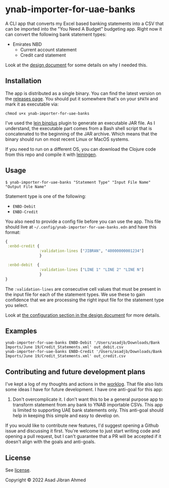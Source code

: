 # ynab-importer-for-uae-banks

A CLI app that converts my Excel based banking statements into a CSV that can be imported into the "You Need A Budget" budgeting app. Right now it can convert the following bank statement types:
- Emirates NBD
  - Current account statement
  - Credit card statement

Look at the [design document](design.md) for some details on why I needed this.

## Installation

The app is distributed as a single binary. You can find the latest version on the [releases page](https://github.com/theonejb/ynab-importer-for-uae-banks/releases). You should put it somewhere that's on your `$PATH` and mark it as executable via:

    chmod u+x ynab-importer-for-uae-banks

I've used the [lein binplus](https://github.com/BrunoBonacci/lein-binplus) plugin to generate an executable JAR file. As I understand, the executable part comes from a Bash shell script that is concatenated to the beginning of the JAR archive. Which means that the binary should run on most recent Linux or MacOS systems.

If you need to run on a different OS, you can download the Clojure code from this repo and compile it with [leiningen](http://leiningen.org).

## Usage

```shell
$ ynab-importer-for-uae-banks "Statement Type" "Input File Name" "Output File Name"
```

Statement type is one of the following:
- `ENBD-Debit`
- `ENBD-Credit`

You also need to provide a config file before you can use the app. This file should live at `~/.config/ynab-importer-for-uae-banks.edn` and have this format:

```clojure
{
 :enbd-credit {
               :validation-lines ["JIBRAN", "40000000001234"]
               }

 :enbd-debit  {
               :validation-lines ["LINE 1" "LINE 2" "LINE N"]
               }
}
```

The `:validation-lines` are consecutive cell values that must be present in the input file for each of the statement types. We use these to gain confidence that we are processing the right input file for the statement type you select.

Look at [the configuration section in the design document](design.md#config-file) for more details.

## Examples

    ynab-importer-for-uae-banks ENBD-Debit '/Users/asadjb/Downloads/Bank Imports/June 19/Credit_Statements.xml' out_debit.csv
    ynab-importer-for-uae-banks ENBD-Credit '/Users/asadjb/Downloads/Bank Imports/June 19/Credit_Statements.xml' out_credit.csv

## Contributing and future development plans
I've kept a log of my thoughts and actions in the [worklog](worklog.md). That file also lists some ideas I have for future development. I have one anti-goal for this app:
1. Don't overcomplicate it. I don't want this to be a general purpose app to transform statement from any bank to YNAB importable CSVs. This app is limited to supporting UAE bank statements only. This anti-goal should help in keeping this simple and easy to develop on.

If you would like to contribute new features, I'd suggest opening a Github issue and discussing it first. You're welcome to just start writing code and opening a pull request, but I can't guarantee that a PR will be accepted if it doesn't align with the goals and anti-goals.

## License
See [license](LICENSE).

Copyright © 2022 Asad Jibran Ahmed

